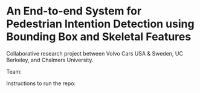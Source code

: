 # **An End-to-end System for Pedestrian Intention Detection using Bounding Box and Skeletal Features** 

Collaborative research project between Volvo Cars USA & Sweden, UC Berkeley, and Chalmers University.

Team:



Instructions to run the repo:


